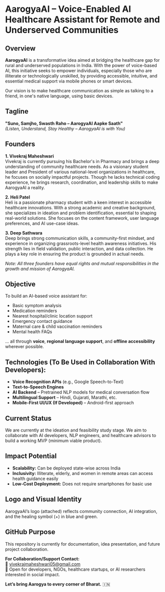 # AarogyaAI – Voice-Enabled AI Healthcare Assistant for Remote and Underserved Communities

## Overview
**AarogyaAI** is a transformative idea aimed at bridging the healthcare gap for rural and underserved populations in India. With the power of voice-based AI, this initiative seeks to empower individuals, especially those who are illiterate or technologically unskilled, by providing accessible, intuitive, and essential medical support via mobile phones or smart devices. 

Our vision is to make healthcare communication as simple as talking to a friend, in one's native language, using basic devices.

## Tagline
**"Suno, Samjho, Swasth Raho – AarogyaAI Aapke Saath"**  
*(Listen, Understand, Stay Healthy – AarogyaAI is with You)*

## Founders
**1. Vivekraj Maheshwari**  
Vivekraj is currently pursuing his Bachelor's in Pharmacy and brings a deep understanding of community healthcare needs. As a visionary student leader and President of various national-level organizations in healthcare, he focuses on socially impactful projects. Though he lacks technical coding experience, he brings research, coordination, and leadership skills to make AarogyaAI a reality.

**2. Heli Patel**  
Heli is a passionate pharmacy student with a keen interest in accessible healthcare innovations. With a strong academic and creative background, she specializes in ideation and problem identification, essential to shaping real-world solutions. She focuses on the content framework, user language preferences, and AI use-case ideas.

**3. Deep Sathwara**  
Deep brings strong communication skills, a community-first mindset, and experience in organizing grassroots-level health awareness initiatives. His strength lies in field validation, public interaction, and data collection. He plays a key role in ensuring the product is grounded in actual needs.

*Note: All three founders have equal rights and mutual responsibilities in the growth and mission of AarogyaAI.*

## Objective
To build an AI-based voice assistant for:
- Basic symptom analysis
- Medication reminders
- Nearest hospital/clinic location support
- Emergency contact guidance
- Maternal care & child vaccination reminders
- Mental health FAQs

... all through **voice**, **regional language support**, and **offline accessibility** wherever possible.

## Technologies (To Be Used in Collaboration With Developers):
- **Voice Recognition APIs** (e.g., Google Speech-to-Text)
- **Text-to-Speech Engines**
- **AI Backend** – Pretrained NLP models for medical conversation flow
- **Multilingual Support** – Hindi, Gujarati, Marathi, etc.
- **Mobile-First UI/UX (If Developed)** – Android-first approach

## Current Status
We are currently at the ideation and feasibility study stage. 
We aim to collaborate with AI developers, NLP engineers, and healthcare advisors to build a working MVP (minimum viable product).

## Impact Potential
- **Scalability:** Can be deployed state-wise across India
- **Inclusivity:** Illiterate, elderly, and women in remote areas can access health guidance easily
- **Low-Cost Deployment:** Does not require smartphones for basic use

## Logo and Visual Identity
AarogyaAI’s logo (attached) reflects community connection, AI integration, and the healing symbol (+) in blue and green.

## GitHub Purpose
This repository is currently for documentation, idea presentation, and future project collaboration.

**For Collaboration/Support Contact:**  
📧 vivekrajmaheshwari05@gmail.com  
🤝 Open for developers, NGOs, healthcare startups, or AI researchers interested in social impact.

**Let’s bring Aarogya to every corner of Bharat.** 🇮🇳
